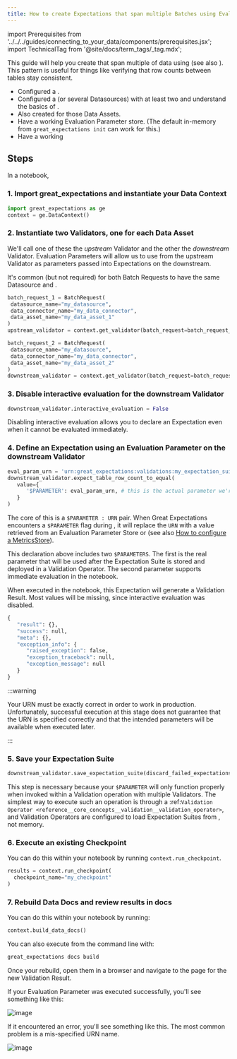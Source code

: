 ```yaml
---
title: How to create Expectations that span multiple Batches using Evaluation Parameters
---
```


import Prerequisites from '../../../guides/connecting_to_your_data/components/prerequisites.jsx';
import TechnicalTag from '@site/docs/term_tags/_tag.mdx';

This guide will help you create <TechnicalTag tag="expectation" text="Expectations" /> that span multiple <TechnicalTag tag="batch" text="Batches" /> of data using <TechnicalTag tag="evaluation_parameter" text="Evaluation Parameters" /> (see also <TechnicalTag tag="evaluation_parameter_store" text="Evaluation Parameter Stores" />). This pattern is useful for things like verifying that row counts between tables stay consistent.

<Prerequisites>

- Configured a <TechnicalTag tag="data_context" text="Data Context" />.
- Configured a <TechnicalTag tag="datasource" text="Datasource" /> (or several Datasources) with at least two <TechnicalTag tag="data_asset" text="Data Assets" /> and understand the basics of <TechnicalTag tag="batch_request" text="Batch Requests" />.
- Also created <TechnicalTag tag="expectation_suite" text="Expectations Suites" /> for those Data Assets.
- Have a working Evaluation Parameter store. (The default in-memory <TechnicalTag tag="store" text="Store" /> from ``great_expectations init`` can work for this.)
- Have a working <TechnicalTag tag="checkpoint" text="Checkpoint" />

</Prerequisites>

## Steps

In a notebook,

### 1. Import great_expectations and instantiate your Data Context

```python
import great_expectations as ge
context = ge.DataContext()
```

### 2. Instantiate two Validators, one for each Data Asset

We'll call one of these <TechnicalTag tag="validator" text="Validators" /> the *upstream* Validator and the other the *downstream* Validator. Evaluation Parameters will allow us to use <TechnicalTag tag="validation_result" text="Validation Results" /> from the upstream Validator as parameters passed into Expectations on the downstream.

It's common (but not required) for both Batch Requests to have the same Datasource and <TechnicalTag tag="data_connector" text="Data Connector" />.

 ```python
batch_request_1 = BatchRequest(
  datasource_name="my_datasource",
  data_connector_name="my_data_connector",
  data_asset_name="my_data_asset_1"
)
upstream_validator = context.get_validator(batch_request=batch_request_1, expectation_suite_name="my_expectation_suite_1")

batch_request_2 = BatchRequest(
  datasource_name="my_datasource",
  data_connector_name="my_data_connector",
  data_asset_name="my_data_asset_2"
)
downstream_validator = context.get_validator(batch_request=batch_request_2, expectation_suite_name="my_expectation_suite_2")
```

### 3. Disable interactive evaluation for the downstream Validator

```python
downstream_validator.interactive_evaluation = False
```

Disabling interactive evaluation allows you to declare an Expectation even when it cannot be evaluated immediately.

### 4. Define an Expectation using an Evaluation Parameter on the downstream Validator

```python
eval_param_urn = 'urn:great_expectations:validations:my_expectation_suite_1:expect_table_row_count_to_be_between.result.observed_value'
downstream_validator.expect_table_row_count_to_equal(
   value={
      '$PARAMETER': eval_param_urn, # this is the actual parameter we're going to use in the validation
   }
)
```

The core of this is a ``$PARAMETER : URN`` pair. When Great Expectations encounters a ``$PARAMETER`` flag during <TechnicalTag tag="validation" text="Validation" />, it will replace the ``URN`` with a value retrieved from an Evaluation Parameter Store or <TechnicalTag tag="metric_store" text="Metrics Store" /> (see also [How to configure a MetricsStore](../../../guides/setup/configuring_metadata_stores/how_to_configure_a_metricsstore.md)).

This declaration above includes two ``$PARAMETERS``. The first is the real parameter that will be used after the Expectation Suite is stored and deployed in a Validation Operator. The second parameter supports immediate evaluation in the notebook.

When executed in the notebook, this Expectation will generate a Validation Result. Most values will be missing, since interactive evaluation was disabled.

```python
{
   "result": {},
   "success": null,
   "meta": {},
   "exception_info": {
      "raised_exception": false,
      "exception_traceback": null,
      "exception_message": null
   }
}
 ```

:::warning

Your URN must be exactly correct in order to work in production. Unfortunately, successful execution at this stage does not guarantee that the URN is specified correctly and that the intended parameters will be available when executed later.

:::

### 5. Save your Expectation Suite

 ```python
 downstream_validator.save_expectation_suite(discard_failed_expectations=False)
 ```

This step is necessary because your ``$PARAMETER`` will only function properly when invoked within a Validation operation with multiple Validators. The simplest way to execute such an operation is through a :ref:`Validation Operator <reference__core_concepts__validation__validation_operator>`, and Validation Operators are configured to load Expectation Suites from <TechnicalTag tag="expectation_store" text="Expectation Stores" />, not memory.

### 6. Execute an existing Checkpoint

You can do this within your notebook by running ``context.run_checkpoint``.

```python
results = context.run_checkpoint(
  checkpoint_name="my_checkpoint"
)
```

### 7. Rebuild Data Docs and review results in docs

You can do this within your notebook by running:

```python
context.build_data_docs()
```

You can also execute from the command line with:

```bash
great_expectations docs build
```

Once your <TechnicalTag tag="data_docs" text="Data Docs" /> rebuild, open them in a browser and navigate to the page for the new Validation Result.

If your Evaluation Parameter was executed successfully, you'll see something like this:

![image](../../../../docs/images/evaluation_parameter_success.png)

If it encountered an error, you'll see something like this. The most common problem is a mis-specified URN name.

![image](../../../../docs/images/evaluation_parameter_error.png)

